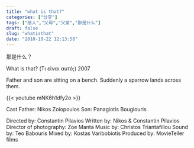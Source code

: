 ```yaml
---
title: "what is that?"
categories: ["分享"]
tags: ["感人","父母","父爱","那是什么"]
draft: false
slug: "whatisthat"
date: "2010-10-22 12:13:58"
---
```


那是什么？

What is that? (Τι είναι αυτό;) 2007

Father and son are sitting on a bench. Suddenly a sparrow lands across them.

{{< youtube mNK6h1dfy2o >}}

Cast
Father: Nikos Zoiopoulos
Son: Panagiotis Bougiouris

Directed by: Constantin Pilavios
Written by: Nikos & Constantin Pilavios
Director of photography: Zoe Manta
Music by: Christos Triantafillou
Sound by: Teo Babouris
Mixed by: Kostas Varibobiotis
Produced by: MovieTeller films
